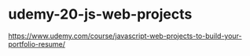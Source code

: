 # udemy-20-js-web-projects
https://www.udemy.com/course/javascript-web-projects-to-build-your-portfolio-resume/
